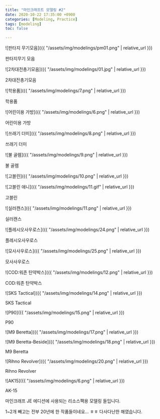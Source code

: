 ```yaml
---
title: "마인크래프트 모델링 #2"
date: 2020-10-22 17:35:00 +0900
categories: [Modeling, Practice]
tags: [modeling]
toc: false

---
```


![판타지 무기모음]({{ "/assets/img/modelings/pm01.png" | relative_url }})

판타지무기 모음

![2차대전총기모음]({{ "/assets/img/modelings/01.jpg" | relative_url }})

2차대전총기모음

![학용품]({{ "/assets/img/modelings/7.png" | relative_url }})

학용품

![어린이용 가방]({{ "/assets/img/modelings/6.png" | relative_url }})

어린이용 가방

![쓰래기 더미]({{ "/assets/img/modelings/8.png" | relative_url }})

쓰래기 더미

![불 골렘]({{ "/assets/img/modelings/9.png" | relative_url }})

불 골렘

![고블린]({{ "/assets/img/modelings/10.png" | relative_url }})

![고블린 애니]({{ "/assets/img/modelings/11.gif" | relative_url }})

고블린

![실러캔스]({{ "/assets/img/modelings/11.png" | relative_url }})

실러캔스

![플레시오사우로스]({{ "/assets/img/modelings/24.png" | relative_url }})

플레시오사우로스

![모사사우로스]({{ "/assets/img/modelings/25.png" | relative_url }})

모사사우로스

![COD:워존 탄약박스]({{ "/assets/img/modelings/12.png" | relative_url }})

COD:워존 탄약박스

![SKS Tactical]({{ "/assets/img/modelings/14.png" | relative_url }})

SKS Tactical

![P90]({{ "/assets/img/modelings/15.png" | relative_url }})

P90

![M9 Beretta]({{ "/assets/img/modelings/17.png" | relative_url }})

![M9 Beretta-Beside]({{ "/assets/img/modelings/18.png" | relative_url }})

M9 Beretta

![Rihno Revolver]({{ "/assets/img/modelings/20.png" | relative_url }})

Rihno Revolver

![AK15]({{ "/assets/img/modelings/6.png" | relative_url }})

AK-15

마인크래프 JE 에디션에 사용되는 리소스팩용 모델링 들입니다.

1~2개 빼고는 전부 20년에 한 작품들이네요... ㅎㅎ 다사다난한 해였습니다.